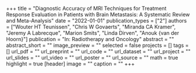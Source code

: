 +++
title = "Diagnostic Accuracy of MRI Techniques for Treatment Response Evaluation in Patients with Brain Metastasis: A Systematic Review and Meta-Analysis"
date = "2022-01-01"
publication_types = ["2"]
authors = ["Wouter HT Teunissen", "Chris W Govaerts", "Miranda CA Kramer", "Jeremy A Labrecque", "Marion Smits", "Linda Dirven", "Anouk {van der Hoorn}"]
publication = "In: Radiotherapy and Oncology"
abstract = ""
abstract_short = ""
image_preview = ""
selected = false
projects = []
tags = []
url_pdf = ""
url_preprint = ""
url_code = ""
url_dataset = ""
url_project = ""
url_slides = ""
url_video = ""
url_poster = ""
url_source = ""
math = true
highlight = true
[header]
image = ""
caption = ""
+++
